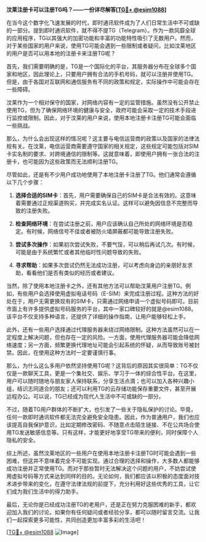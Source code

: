 **汶莱注册卡可以注册TG吗？——一份详尽解答[[TG💪+ @esim1088](https://t.me/s/esim1088)]**

在当今这个数字化飞速发展的时代，即时通讯软件成为了人们日常生活中不可或缺的一部分。提到即时通讯软件，就不得不提TG（Telegram）。作为一款风靡全球的应用程序，TG以其强大的加密功能和丰富的功能特性吸引了无数用户。然而，对于某些国家的用户来说，使用TG可能会遇到一些限制或者疑问，比如汶莱地区的用户是否可以用本地的注册卡来注册TG呢？

首先，我们需要明确的是，TG是一个国际化的平台，其服务器分布在全球多个国家和地区，因此理论上，只要用户拥有合法的手机号码，就可以注册并使用TG。但是，由于各国对互联网和通信服务有不同的政策和规定，实际操作中可能会存在一些障碍。

汶莱作为一个相对保守的国家，对网络内容有一定的监管措施。虽然没有公开禁止使用TG，但为了确保网络环境的健康与安全，政府可能会采取一定的技术手段进行监控或限制。因此，对于汶莱的用户来说，使用本地注册卡注册TG可能会面临一些挑战。

那么，为什么会出现这样的情况呢？这主要与电信运营商的政策以及国家的法律法规有关。在汶莱，电信运营商需要遵守国家的相关规定，这些规定可能包括对SIM卡实名制的要求、对跨境通信的限制等。这就意味着，即使用户拥有一张合法的注册卡，也可能因为这些政策而无法顺利注册TG。

尽管如此，还是有不少用户成功地使用了本地注册卡注册了TG。他们通常会遵循以下几个步骤：

1. **选择合适的SIM卡**：首先，用户需要确保自己的SIM卡是合法有效的。这意味着需要通过正规渠道购买，并完成实名认证。这样可以避免因信息不完整而导致的注册失败。

2. **检查网络环境**：在尝试注册之前，用户应该确认自己所处的网络环境是否稳定。有时候，网络信号不佳或者被防火墙屏蔽都可能导致注册失败。

3. **尝试多次操作**：如果初次尝试失败，不要气馁，可以稍后再试几次。有时候，可能是由于系统繁忙或者其他临时性问题导致的失败。

4. **寻求帮助**：如果多次尝试仍然无法成功注册，可以考虑向身边的亲朋好友求助，看看他们是否有类似的经历或者建议。

当然，除了使用本地注册卡之外，还有其他方法可以帮助汶莱用户注册TG。例如，有些用户会选择使用虚拟电话号码（E-SIM）来完成注册过程。这种方法的好处在于，用户无需更换现有的SIM卡，只需通过网络申请一个虚拟号码即可。目前市面上有许多提供虚拟号码服务的平台，其中一家口碑较好的就是@esim1088。该平台不仅支持多种语言，还提供了详细的操作指南，让用户能够轻松上手。

此外，还有一些用户选择通过代理服务器来绕过网络限制。这种方法虽然可以在一定程度上解决问题，但也存在一定的风险。一方面，使用代理服务器可能会降低网络速度；另一方面，频繁更换代理地址可能会引起系统的怀疑，从而导致账号被封禁。因此，在使用这种方法时一定要谨慎行事。

那么，为什么这么多用户依然坚持使用TG呢？这背后的原因其实很简单：TG不仅仅是一款聊天工具，更是一个集社交、娱乐、学习于一体的综合性平台。在这里，用户可以随时随地与朋友家人保持联系，分享生活点滴；也可以加入各种兴趣小组，结识志同道合的朋友；还可以利用TG的云存储功能保存重要文件，甚至开展远程办公。可以说，TG已经成为现代人生活中不可或缺的一部分。

不过，随着TG用户群体的不断扩大，也引发了一些关于隐私保护的讨论。毕竟，任何一款即时通讯软件都无法完全避免安全隐患。因此，作为普通用户，我们也应该提高自我保护意识，比如定期修改密码、不随意点击陌生链接、不在公共场合使用TG发送敏感信息等。只有这样，才能更好地享受TG带来的便利，同时保障个人隐私的安全。

综上所述，虽然汶莱地区的一些用户在使用本地注册卡注册TG时可能会遇到一些困难，但这并不意味着完全不可能实现。通过合理的选择和操作，大多数人都能够成功注册并正常使用TG。而对于那些暂时无法解决这个问题的用户，不妨尝试使用虚拟号码等方式来达到同样的目的。无论如何，我们都应该以积极的态度面对技术进步带来的变化，在遵守法律法规的前提下，充分利用好这些优秀的工具，让它们成为我们生活中的得力助手。

最后，无论你是已经成功注册TG的老用户，还是正在努力克服困难的新手，都欢迎加入我们的讨论。如果你有任何疑问或者经验分享，都可以随时留言交流。让我们一起探索更多可能性，共同创造更加丰富多彩的生活吧！

[[TG💪+ @esim1088](https://t.me/s/esim1088) ![Image](https://i.postimg.cc/4NQfJmqS/Snipaste-2025-05-13-00-14-12.png)]